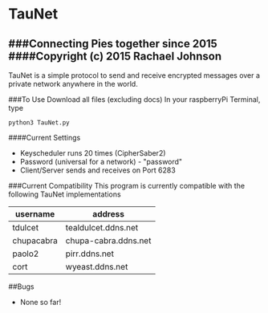 TauNet
=============
###Connecting Pies together since 2015
####Copyright (c) 2015 Rachael Johnson
-----------------------

TauNet is a simple protocol to send and receive encrypted messages over a private network anywhere in the world.

###To Use
Download all files (excluding docs)
In your raspberryPi Terminal, type
```
python3 TauNet.py
```

####Current Settings
- Keyscheduler runs 20 times (CipherSaber2)
- Password (universal for a network) - "password"
- Client/Server sends and receives on Port 6283

###Current Compatibility
This program is currently compatible with the following TauNet implementations

| username    | address              | 
| ----------- | -------------------- |
| tdulcet     | tealdulcet.ddns.net  |
| chupacabra  | chupa-cabra.ddns.net |
| paolo2      | pirr.ddns.net        |
| cort        | wyeast.ddns.net      |
   
   
##Bugs
- None so far!